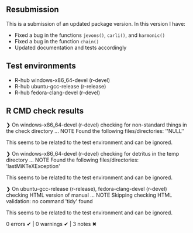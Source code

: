 ## Resubmission
This is a submission of an updated package version. In this version I have:

* Fixed a bug in the functions `jevons()`, `carli()`, and `harmonic()`
* Fixed a bug in the function `chain()`
* Updated documentation and tests accordingly

## Test environments
- R-hub windows-x86_64-devel (r-devel)
- R-hub ubuntu-gcc-release (r-release)
- R-hub fedora-clang-devel (r-devel)

## R CMD check results
❯ On windows-x86_64-devel (r-devel)
  checking for non-standard things in the check directory ... NOTE
  Found the following files/directories:
    ''NULL''

This seems to be related to the test environment and can be ignored.

❯ On windows-x86_64-devel (r-devel)
  checking for detritus in the temp directory ... NOTE
  Found the following files/directories:
    'lastMiKTeXException'

This seems to be related to the test environment and can be ignored.

❯ On ubuntu-gcc-release (r-release), fedora-clang-devel (r-devel)
  checking HTML version of manual ... NOTE
  Skipping checking HTML validation: no command 'tidy' found

This seems to be related to the test environment and can be ignored.

0 errors ✔ | 0 warnings ✔ | 3 notes ✖
